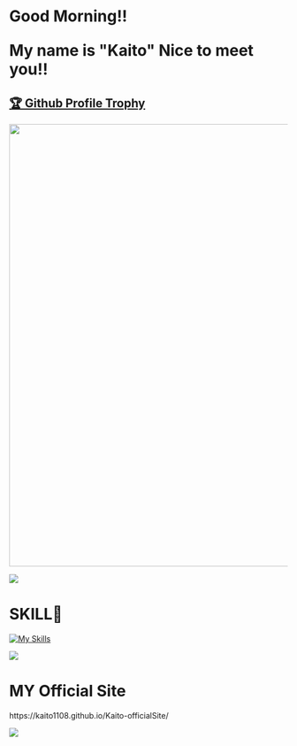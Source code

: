 <h1>Good Morning!! <p> My name is "Kaito" Nice to meet you!!</h1>

<a href="https://github.com/kaito1108/github-profile-trophy"><h2>🏆 Github Profile Trophy</h2></a>
<a href="https://github.com/kaito1108/github-profile-trophy">
  <img width=800 src="https://github-profile-trophy.vercel.app/?username=kaito1108&column=8&theme=gruvbox&no-frame=true"/>
</a>

<div>
  <img src="https://github-readme-stats.vercel.app/api/top-langs/?username=kaito1108&layout=compact" />
</div>

<h1>SKILL💪</h1>

[![My Skills](https://skillicons.dev/icons?i=swift,python,html,css,js,flask,github,firebase,supabase,gcp,vercel,vim)](https://skillicons.dev)

[![](https://github-readme-streak-stats.herokuapp.com/?user=kaito1108&theme=★★★)](https://github-readme-streak-stats.herokuapp.com/?user=kaito1108&theme=★★★)

<h1>MY Official Site</h1>
https://kaito1108.github.io/Kaito-officialSite/

![](https://media.giphy.com/media/VLqL80oOjQal1a2UUu/giphy.gif)
